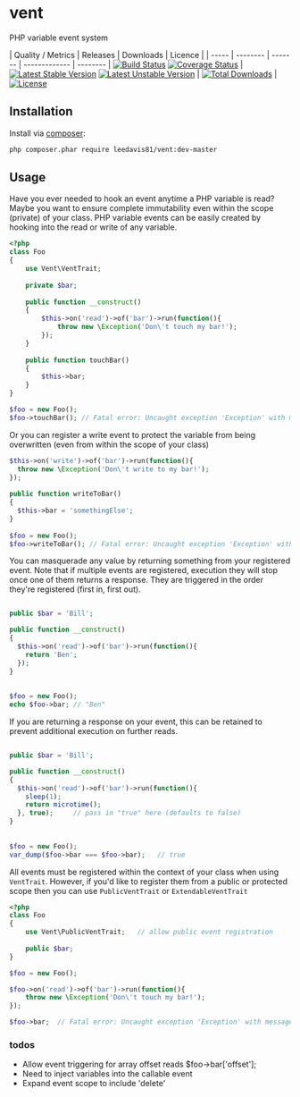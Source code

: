 vent
====

PHP variable event system


| Quality / Metrics | Releases | Downloads | Licence |
| ----- | -------- | ------- | ------------- | -------- |
[![Build Status](https://travis-ci.org/leedavis81/vent.png?branch=master)](https://travis-ci.org/leedavis81/vent) [![Coverage Status](https://coveralls.io/repos/leedavis81/vent/badge.png?branch=master)](https://coveralls.io/r/leedavis81/vent?branch=master) | [![Latest Stable Version](https://poser.pugx.org/leedavis81/vent/v/stable.png)](https://packagist.org/packages/leedavis81/vent) [![Latest Unstable Version](https://poser.pugx.org/leedavis81/vent/v/unstable.png)](https://packagist.org/packages/leedavis81/vent) | [![Total Downloads](https://poser.pugx.org/leedavis81/vent/downloads.png)](https://packagist.org/packages/leedavis81/vent) | [![License](https://poser.pugx.org/leedavis81/vent/license.png)](https://packagist.org/packages/leedavis81/vent)

## Installation

Install via [composer](https://getcomposer.org/):
```sh
php composer.phar require leedavis81/vent:dev-master
```

## Usage

Have you ever needed to hook an event anytime a PHP variable is read? Maybe you want to ensure complete immutability even within the scope (private) of your class.
PHP variable events can be easily created by hooking into the read or write of any variable.

```php
<?php
class Foo
{
    use Vent\VentTrait;
   
    private $bar;
   
    public function __construct()
    {
        $this->on('read')->of('bar')->run(function(){
            throw new \Exception('Don\'t touch my bar!');
        });
    }
    
    public function touchBar()
    {
        $this->bar;
    }
}

$foo = new Foo();
$foo->touchBar(); // Fatal error: Uncaught exception 'Exception' with message 'Don't touch my bar!'
```

Or you can register a write event to protect the variable from being overwritten (even from within the scope of your class)

```php
$this->on('write')->of('bar')->run(function(){
  throw new \Exception('Don\'t write to my bar!');
});
        
public function writeToBar()
{
  $this->bar = 'somethingElse';
}        
        
$foo = new Foo();
$foo->writeToBar(); // Fatal error: Uncaught exception 'Exception' with message 'Don't write to my bar!'        
```

You can masquerade any value by returning something from your registered event. Note that if multiple events are registered, execution they will stop once one of them returns a response. They are triggered in the order they're registered (first in, first out).

```php

public $bar = 'Bill';

public function __construct()
{
  $this->on('read')->of('bar')->run(function(){
    return 'Ben';
  });
}
        
        
$foo = new Foo();
echo $foo->bar; // "Ben"
```

If you are returning a response on your event, this can be retained to prevent additional execution on further reads.

```php

public $bar = 'Bill';

public function __construct()
{
  $this->on('read')->of('bar')->run(function(){
    sleep(1);
    return microtime();
  }, true);     // pass in "true" here (defaults to false)
}
        
        
$foo = new Foo();
var_dump($foo->bar === $foo->bar);   // true
```

All events must be registered within the context of your class when using `VentTrait`. However, if you'd like to register them from a public or protected scope then you can use `PublicVentTrait` or `ExtendableVentTrait`

```php
<?php
class Foo
{
    use Vent\PublicVentTrait;   // allow public event registration
   
    public $bar;
}

$foo = new Foo();

$foo->on('read')->of('bar')->run(function(){
    throw new \Exception('Don\'t touch my bar!');
});

$foo->bar;  // Fatal error: Uncaught exception 'Exception' with message 'Don't touch my bar!'
```

### todos
- Allow event triggering for array offset reads $foo->bar['offset'];
- Need to inject variables into the callable event
- Expand event scope to include 'delete'
